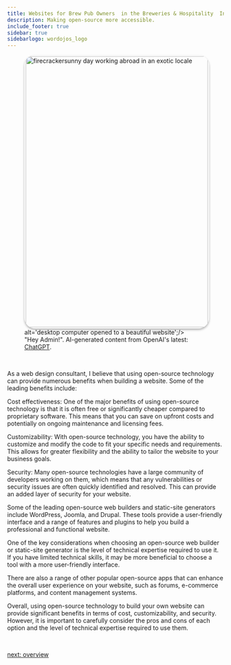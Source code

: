 ```yaml
---
title: Websites for Brew Pub Owners  in the Breweries & Hospitality  Industry
description: Making open-source more accessible.
include_footer: true
sidebar: true
sidebarlogo: wordojos_logo
---
```

<figure>
    <img src='/uploads/website.jpg' style="width: 100%;height: 630px;padding: 3px; box-shadow: 0 3px 5px rgba(0,0,0,.3);border-radius: 25px;overflow: hidden;border: none;" align="middle"; alt='firecrackersunny day working abroad in an exotic locale';/> alt='desktop computer opened to a beautiful website';/>
    <figcaption>"Hey Admin!".  AI-generated content from OpenAI's latest: <a href="https://openai.com/blog/chatgpt/" >ChatGPT</a>.</figcaption>
</figure>
<br>
<p>
As a web design consultant, I believe that using open-source technology can provide numerous benefits when building a website. Some of the leading benefits include:

Cost effectiveness: One of the major benefits of using open-source technology is that it is often free or significantly cheaper compared to proprietary software. This means that you can save on upfront costs and potentially on ongoing maintenance and licensing fees.

Customizability: With open-source technology, you have the ability to customize and modify the code to fit your specific needs and requirements. This allows for greater flexibility and the ability to tailor the website to your business goals.

Security: Many open-source technologies have a large community of developers working on them, which means that any vulnerabilities or security issues are often quickly identified and resolved. This can provide an added layer of security for your website.

Some of the leading open-source web builders and static-site generators include WordPress, Joomla, and Drupal. These tools provide a user-friendly interface and a range of features and plugins to help you build a professional and functional website.

One of the key considerations when choosing an open-source web builder or static-site generator is the level of technical expertise required to use it. If you have limited technical skills, it may be more beneficial to choose a tool with a more user-friendly interface.

There are also a range of other popular open-source apps that can enhance the overall user experience on your website, such as forums, e-commerce platforms, and content management systems.

Overall, using open-source technology to build your own website can provide significant benefits in terms of cost, customizability, and security. However, it is important to carefully consider the pros and cons of each option and the level of technical expertise required to use them.

<br>

<a href="https://workdojos.com/brewpub/overview">next: overview</a>
<br>
<br>
</p>
